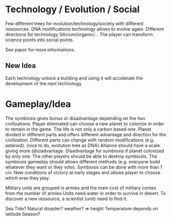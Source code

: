 # Technology / Evolution / Social

Few different trees for evolution/technology/society with different ressources. DNA modifications technology allows to evolve again. Different directions for technology Silicium/organic/...
The player can transform science points into social points.

See paper for more informations.

New Idea
--------

Each technology unlock a building and using it will accelerate the development of the next technology

# Gameplay/Idea

The symbiosis gives bonus or disadvantage depending on the two civilizations.
Player eliminated can choose a new planet to colonize in order to remain in the game.
The life is not only a carbon based one.
Planet divided in different parts and offers different advantage and direction for the civilization. Different parts can change with random modifications (e.g. asteroid).
(nice to do, evolution tree as DNA)
Alliance should have a scale giving more (dis)advantage. Disadvantage for symbiosis if planet colonized by only one.
The other players should be able to destroy symbiosis.
The symbiosis gameplay should allows different methods (e.g. everyone build whatever they want or they vote).
Symbiosis can be done with more than 1 civ.
New conditions of victory at early stages and allows player to choose which eras they play.

Military units are grouped in armies and the main cost of military comes from the number of armies
Units need water in order to survive in desert.
To discover a new ressource, a scientist (unit) need to find it.

Sea Tide?
Natural disaster?
weather? => height
Temperature depends on latitude
Season?
